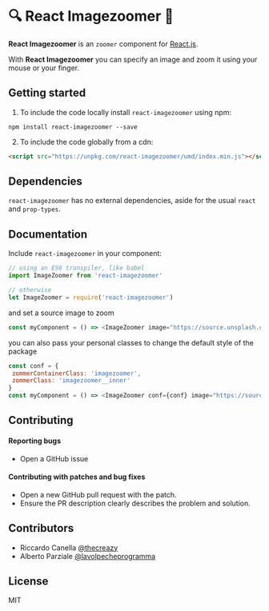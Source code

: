 🔍 React Imagezoomer 🔎
===


**React Imagezoomer** is an `zoomer` component for [React.js](https://facebook.github.io/react/).

With **React Imagezoomer** you can specify an image and zoom it using your mouse or your finger.

Getting started
---

1. To include the code locally install `react-imagezoomer` using npm:

  ```
  npm install react-imagezoomer --save
  ```

2. To include the code globally from a cdn:
  ```html
  <script src="https://unpkg.com/react-imagezoomer/umd/index.min.js"></script>
  ```

Dependencies
---
`react-imagezoomer` has no external dependencies, aside for the usual `react` and `prop-types`.


Documentation
---
Include `react-imagezoomer` in your component:

```js
// using an ES6 transpiler, like babel
import ImageZoomer from 'react-imagezoomer'

// otherwise
let ImageZoomer = require('react-imagezoomer')
```

and set a source image to zoom

```js
const myComponent = () => <ImageZoomer image="https://source.unsplash.com/random">
```

you can also pass your personal classes to change the default style of the package

```js
const conf = {
 zommerContainerClass: 'imagezoomer',
 zommerClass: 'imagezoomer__inner'
}
const myComponent = () => <ImageZoomer conf={conf} image="https://source.unsplash.com/random">
```


Contributing
---

#### **Reporting bugs**

* Open a GitHub issue 

#### **Contributing with patches and bug fixes**

* Open a new GitHub pull request with the patch.
* Ensure the PR description clearly describes the problem and solution.


Contributors
---

- Riccardo Canella [@thecreazy](https://github.com/thecreazy)
- Alberto Parziale [@lavolpecheprogramma](https://github.com/lavolpecheprogramma)


License
---

MIT